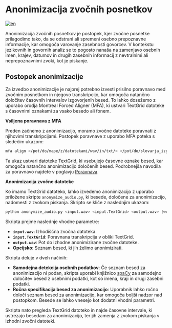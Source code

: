 # Anonimizacija zvočnih posnetkov

[![en](https://img.shields.io/badge/lang-en-blue.svg)](anonimization.md)

Anonimizacija zvočnih posnetkov je postopek, kjer zvočne posnetke prilagodimo tako, da se odstrani ali spremeni osebno prepoznavne informacije, kar omogoča varovanje zasebnosti govorcev. V kontekstu jezikovnih in govornih analiz se to pogosto nanaša na zamenjavo osebnih imen, krajev, datumov in drugih zasebnih informacij z nevtralnimi ali neprepoznavnimi zvoki, kot je piskanje.

## Postopek anonimizacije

Za izvedbo anonimizacije je najprej potrebno izvesti prisilno poravnavo med zvočnim posnetkom in njegovo transkripcijo, kar omogoča natančno določitev časovnih intervalov izgovorjenih besed. To lahko dosežemo z uporabo orodja Montreal Forced Aligner (MFA), ki ustvari TextGrid datoteke s časovnimi oznakami za vsako besedo ali fonem.

**Vsiljena poravnava z MFA**

Preden začnemo z anonimizacijo, moramo zvočne datoteke poravnati z njihovimi transkripcijami. Postopek poravnave z uporabo MFA poteka s sledečim ukazom:

```bash
mfa align </pot/do/mape/z/datotekami/wav/in/txt/> </pot/do/slovarja_izgovorjav.txt> </pot/do/akustičnega_modela.zip> </pot/do/poravnanih_izhodnih_datotek/>
```

Ta ukaz ustvari datoteke TextGrid, ki vsebujejo časovne oznake besed, kar omogoča natančno anonimizacijo določenih besed. Podrobnejša navodila za poravnavo najdete v poglavju [Poravnava](README.md#Poravnava)


**Anonimizacija zvočne datoteke**

Ko imamo TextGrid datoteko, lahko izvedemo anonimizacijo z uporabo priložene skripte `anonymize_audio.py`, ki besede, določene za anonimizacijo, nadomesti z zvokom piskanja. Skripto se kliče z naslednjim ukazom:
```bash
python anonymize_audio.py <input.wav> <input.TextGrid> <output.wav> [word1 word2 word3 ...]
```
Skripta prejme naslednje vhodne parametre:
- **`input.wav`**: Izhodiščna zvočna datoteka.
- **`input.TextGrid`**: Poravnana transkripcija v obliki TextGrid.
- **`output.wav`**: Pot do izhodne anonimizirane zvočne datoteke.
- **Opcijsko**: Seznam besed, ki jih želimo anonimizirati.

Skripta deluje v dveh načinih:
- **Samodejna detekcija osebnih podatkov**: Če seznam besed za anonimizacijo ni podan, skripta uporabi knjižnico [spaCy](https://spacy.io/) za samodejno določitev besed z osebnimi podatki, kot so imena, kraji in drugi zasebni podatki.
- **Ročna specifikacija besed za anonimizacijo**: Uporabnik lahko ročno določi seznam besed za anonimizacijo, kar omogoča boljši nadzor nad postopkom. Besede se lahko vnesejo kot dodatni vhodni parametri.

Skripta nato pregleda TextGrid datoteko in najde časovne intervale, ki ustrezajo besedam za anonimizacijo, ter jih zamenja z zvokom piskanja v izhodni zvočni datoteki.
